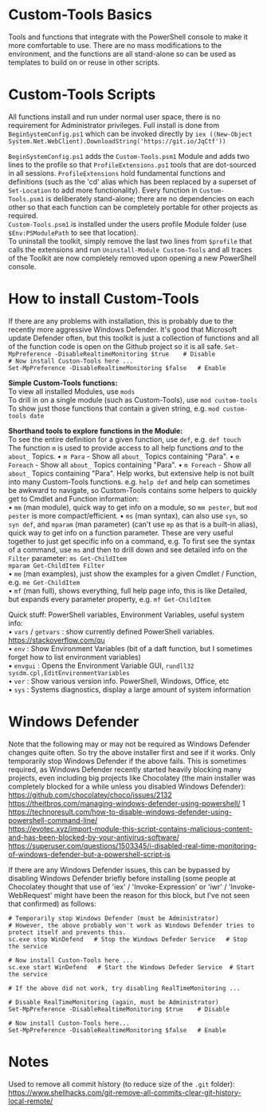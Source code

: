 # Custom-Tools Basics  
Tools and functions that integrate with the PowerShell console to make it more comfortable to use. There are no mass modifications to the environment, and the functions are all stand-alone so can be used as templates to build on or reuse in other scripts.  


# Custom-Tools Scripts  
All functions install and run under normal user space, there is no requirement for Administrator privileges. Full install is done from `BeginSystemConfig.ps1` which can be invoked directly by `iex ((New-Object System.Net.WebClient).DownloadString('https://git.io/JqCtf'))`  

`BeginSystemConfig.ps1` adds the `Custom-Tools.psm1` Module and adds two lines to the profile so that `ProfileExtensions.ps1` tools that are dot-sourced in all sessions. `ProfileExtensions` hold fundamental functions and definitions (such as the 'cd' alias which has been replaced by a superset of `Set-Location` to add more functionality). Every function in `Custom-Tools.psm1` is deliberately stand-alone; there are no dependencies on each other so that each function can be completely portable for other projects as required.  
`Custom-Tools.psm1` is installed under the users profile Module folder (use `$Env:PSModulePath` to see that location).  
To uninstall the toolkit, simply remove the last two lines from `$profile` that calls the extensions and run `Uninstall-Module Custom-Tools` and all traces of the Toolkit are now completely removed upon opening a new PowerShell console.  
  

# How to install Custom-Tools  

If there are any problems with installation, this is probably due to the recently more aggressive Windows Defender. It's good that Microsoft update Defender often, but this toolkit is just a collection of functions and all of the function code is open on the Github project so it is all safe.
`Set-MpPreference -DisableRealtimeMonitoring $true    # Disable`  
`# Now install Custon-Tools here ...`  
`Set-MpPreference -DisableRealtimeMonitoring $false   # Enable`  


**Simple Custom-Tools functions:**  
To view all installed Modules, use `mods`  
To drill in on a single module (such as Custom-Tools), use `mod custom-tools`  
To show just those functions that contain a given string, e.g. `mod custom-tools date`  
  
**Shorthand tools to explore functions in the Module:**  
To see the entire definition for a given function, use `def`, e.g. `def touch`  
The function `m` is used to provide access to all help functions *and* to the `about_` Topics.
• `m Para` - Show all `about_` Topics containing "Para".
• `m Foreach` - Show all `about_` Topics containing "Para".
• `m Foreach` - Show all `about_` Topics containing "Para".
Help works, but extensive help is not built into many Custom-Tools functions. e.g. `help def` and help can sometimes be awkward to navigate, so Custom-Tools contains some helpers to quickly get to Cmdlet and Function information:  
• `mm` (man module), quick way to get info on a module, so `mm pester`, but `mod pester` is more compact/efficient.
• `ms` (man syntax), can also use `syn`, so `syn def`, and `mparam` (man parameter) (can't use `mp` as that is a built-in alias), quick way to get info on a function parameter. These are very useful together to just get specific info on a command, e.g. To first see the syntax of a command, use `ms` and then to drill down and see detailed info on the `Filter` parameter:
`ms Get-ChildItem`  
`mparam Get-ChildItem Filter`  
• `me` (man examples), just show the examples for a given Cmdlet / Function, e.g. `me Get-ChildItem`  
• `mf` (man full), shows everything, full help page info, this is like Detailed, but expands every parameter property, e.g. `mf Get-ChildItem`  
  
Quick stuff: PowerShell variables, Environment Variables, useful system info:  
• `vars` / `getvars` : show currently defined PowerShell variables. https://stackoverflow.com/qu  
• `env` : Show Environment Variables (bit of a daft function, but I sometimes forget how to list environment variables)  
• `envgui` : Opens the Environment Variable GUI, `rundll32 sysdm.cpl,EditEnvironmentVariables`  
• `ver` : Show various version info. PowerShell, Windows, Office, etc  
• `sys` : Systems diagnostics, display a large amount of system information  

# Windows Defender  
Note that the following may or may not be required as Windows Defender changes quite often. So try the above installer first and see if it works. Only temporarily stop Windows Defender if the above fails. This is sometimes required, as Windows Defender recently started heavily blocking many projects, even including big projects like Chocolatey (the main installer was completely blocked for a while unless you disabled Windows Defender):  
https://github.com/chocolatey/choco/issues/2132  
https://theitbros.com/managing-windows-defender-using-powershell/  1
https://technoresult.com/how-to-disable-windows-defender-using-powershell-command-line/  
https://evotec.xyz/import-module-this-script-contains-malicious-content-and-has-been-blocked-by-your-antivirus-software/  
https://superuser.com/questions/1503345/i-disabled-real-time-monitoring-of-windows-defender-but-a-powershell-script-is  

If there are any Windows Defender issues, this can be bypassed by disabling Windows Defender briefly before installing (some people at Chocolatey thought that use of 'iex' / 'Invoke-Expression' or 'iwr' / 'Invoke-WebRequest' might have been the reason for this block, but I've not seen that confirmed) as follows:  
```
# Temporarily stop Windows Defender (must be Administrator)  
# However, the above probably won't work as Windows Defender tries to protect itself and prevents this.  
sc.exe stop WinDefend   # Stop the Windows Defeder Service   # Stop the service  

# Now install Custon-Tools here ...  
sc.exe start WinDefend   # Start the Windows Defeder Service  # Start the service  
  
# If the above did not work, try disabling RealTimeMonitoring ...
  
# Disable RealTimeMonitoring (again, must be Administrator)  
Set-MpPreference -DisableRealtimeMonitoring $true    # Disable  
  
# Now install Custon-Tools here...  
Set-MpPreference -DisableRealtimeMonitoring $false   # Enable  
```

# Notes

Used to remove all commit history (to reduce size of the `.git` folder): https://www.shellhacks.com/git-remove-all-commits-clear-git-history-local-remote/